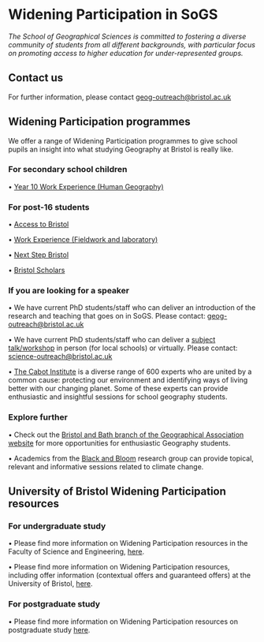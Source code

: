 # Widening Participation in SoGS
*The School of Geographical Sciences is committed to fostering a diverse community of students from all different backgrounds, with particular focus on promoting access to higher education for under-represented groups.*

## Contact us
For further information, please contact geog-outreach@bristol.ac.uk

## Widening Participation programmes
We offer a range of Widening Participation programmes to give school pupils an insight into what studying Geography at Bristol is really like.

### For secondary school children
•	[Year 10 Work Experience (Human Geography)](https://www.bristol.ac.uk/health-life-sciences/outreach/pre-16/#work)
### For post-16 students
•	[Access to Bristol](https://www.bristol.ac.uk/study/outreach/post-16/access/)

•	[Work Experience (Fieldwork and laboratory)](https://www.bristol.ac.uk/health-life-sciences/outreach/post-16/)

•	[Next Step Bristol](https://www.bristol.ac.uk/study/outreach/post-16/nextstep/)

•	[Bristol Scholars](https://www.bristol.ac.uk/study/outreach/post-16/scholars/)

### If you are looking for a speaker
•	We have current PhD students/staff who can deliver an introduction of the research and teaching that goes on in SoGS. Please contact: geog-outreach@bristol.ac.uk

•	We have current PhD students/staff who can deliver a [subject talk/workshop](https://www.bristol.ac.uk/science-engineering/faculty-outreach-activities/talks-in-schools/) in person (for local schools) or virtually. Please contact: science-outreach@bristol.ac.uk

•	[The Cabot Institute](https://www.bristol.ac.uk/cabot/) is a diverse range of 600 experts who are united by a common cause: protecting our environment and identifying ways of living better with our changing planet.  Some of these experts can provide enthusiastic and insightful sessions for school geography students.

### Explore further
•	Check out the [Bristol and Bath branch of the Geographical Association website](https://www.bristolga.org.uk/) for more opportunities for enthusiastic Geography students.

•	Academics from the [Black and Bloom](https://blackandbloomorg.wordpress.com/) research group can provide topical, relevant and informative sessions related to climate change.

## University of Bristol Widening Participation resources
### For undergraduate study
•	Please find more information on Widening Participation resources in the Faculty of Science and Engineering, [here](https://www.bristol.ac.uk/science-engineering/faculty-outreach-activities/).

•	Please find more information on Widening Participation resources, including offer information (contextual offers and guaranteed offers) at the University of Bristol, [here](https://www.bristol.ac.uk/study/outreach/#information).

### For postgraduate study
•	Please find more information on Widening Participation resources on postgraduate study [here](https://www.bristol.ac.uk/study/postgraduate/widening-participation-and-access/).
